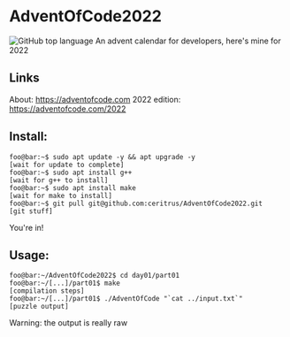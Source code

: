 # AdventOfCode2022
![GitHub top language](https://img.shields.io/github/languages/top/ceritrus/AdventOfCode2022)
An advent calendar for developers, here's mine for 2022

## Links
About: https://adventofcode.com
2022 edition: https://adventofcode.com/2022

## Install:
```console
foo@bar:~$ sudo apt update -y && apt upgrade -y
[wait for update to complete]
foo@bar:~$ sudo apt install g++
[wait for g++ to install]
foo@bar:~$ sudo apt install make
[wait for make to install]
foo@bar:~$ git pull git@github.com:ceritrus/AdventOfCode2022.git
[git stuff]
```
You're in!

## Usage:
```console
foo@bar:~/AdventOfCode2022$ cd day01/part01
foo@bar:~/[...]/part01$ make
[compilation steps]
foo@bar:~/[...]/part01$ ./AdventOfCode "`cat ../input.txt`"
[puzzle output]
```
Warning: the output is really raw